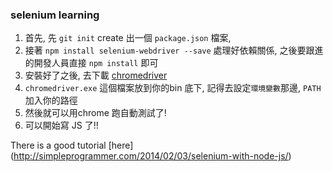### selenium learning
1. 首先, 先 `git init` create 出一個 `package.json` 檔案,
2. 接著 `npm install selenium-webdriver --save` 處理好依賴關係, 之後要跟進的開發人員直接 `npm install` 即可
3. 安裝好了之後, 去下載 [chromedriver](http://chromedriver.storage.googleapis.com/index.html)
4. `chromedriver.exe` 這個檔案放到你的bin 底下, 記得去設定`環境變數`那邊, `PATH` 加入你的路徑
5. 然後就可以用chrome 跑自動測試了!
6. 可以開始寫 JS 了!!

There is a good tutorial [here] (http://simpleprogrammer.com/2014/02/03/selenium-with-node-js/)
